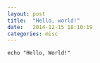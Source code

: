 ```yaml
---
layout: post
title:  "Hello, world!"
date:   2014-12-15 18:10:19
categories: misc
---
```


    echo "Hello, World!"
